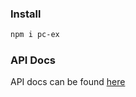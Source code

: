 ### Install

```bash
npm i pc-ex
```

### API Docs

API docs can be found [here](https://thefbplus.github.io/pc-ex/)
